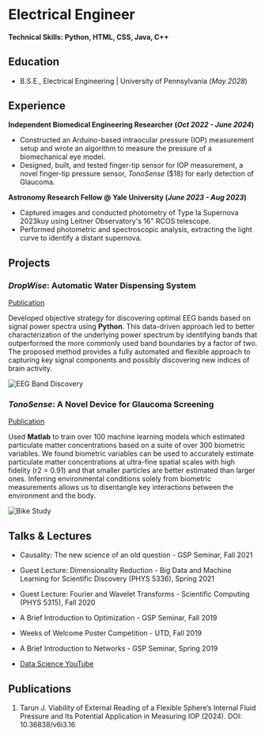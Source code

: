 # Electrical Engineer

#### Technical Skills: Python, HTML, CSS, Java, C++

## Education	 			        		
- B.S.E., Electrical Engineering | University of Pennsylvania (_May 2028_)

## Experience
**Independent Biomedical Engineering Researcher (_Oct 2022 - June 2024_)**
- Constructed an Arduino-based intraocular pressure (IOP) measurement setup and wrote an algorithm to measure the pressure of a biomechanical eye model.
- Designed, built, and tested finger-tip sensor for IOP measurement, a novel finger-tip pressure sensor, _TonoSense_ ($18) for early detection of Glaucoma.

**Astronomy Research Fellow @ Yale University (_June 2023 - Aug 2023_)**
- Captured images and conducted photometry of Type Ia Supernova 2023kuy using Leitner Observatory's 16" RCOS telescope.
- Performed photometric and spectroscopic analysis, extracting the light curve to identify a distant supernova.

## Projects
### _DropWise_: Automatic Water Dispensing System
[Publication](https://www.mdpi.com/1424-8220/22/8/3048)

Developed objective strategy for discovering optimal EEG bands based on signal power spectra using **Python**. This data-driven approach led to better characterization of the underlying power spectrum by identifying bands that outperformed the more commonly used band boundaries by a factor of two. The proposed method provides a fully automated and flexible approach to capturing key signal components and possibly discovering new indices of brain activity.

![EEG Band Discovery](/assets/img/eeg_band_discovery.jpeg)

### _TonoSense_: A Novel Device for Glaucoma Screening
[Publication](https://www.mdpi.com/1424-8220/22/11/4240)

Used **Matlab** to train over 100 machine learning models which estimated particulate matter concentrations based on a suite of over 300 biometric variables. We found biometric variables can be used to accurately estimate particulate matter concentrations at ultra-fine spatial scales with high fidelity (r2 = 0.91) and that smaller particles are better estimated than larger ones. Inferring environmental conditions solely from biometric measurements allows us to disentangle key interactions between the environment and the body.

![Bike Study](/assets/img/bike_study.jpeg)

## Talks & Lectures
- Causality: The new science of an old question - GSP Seminar, Fall 2021
- Guest Lecture: Dimensionality Reduction - Big Data and Machine Learning for Scientific Discovery (PHYS 5336), Spring 2021
- Guest Lecture: Fourier and Wavelet Transforms - Scientific Computing (PHYS 5315), Fall 2020
- A Brief Introduction to Optimization - GSP Seminar, Fall 2019
- Weeks of Welcome Poster Competition - UTD, Fall 2019
- A Brief Introduction to Networks - GSP Seminar, Spring 2019

- [Data Science YouTube](https://www.youtube.com/channel/UCa9gErQ9AE5jT2DZLjXBIdA)

## Publications
1. Tarun J. Viability of External Reading of a Flexible Sphere’s Internal Fluid Pressure and Its Potential Application in Measuring IOP (2024). DOI: 10.36838/v6i3.16
